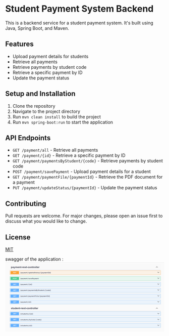 # Student Payment System Backend

This is a backend service for a student payment system. It's built using Java, Spring Boot, and Maven.

## Features

- Upload payment details for students
- Retrieve all payments
- Retrieve payments by student code
- Retrieve a specific payment by ID
- Update the payment status

## Setup and Installation

1. Clone the repository
2. Navigate to the project directory
3. Run `mvn clean install` to build the project
4. Run `mvn spring-boot:run` to start the application

## API Endpoints

- `GET /payment/all` - Retrieve all payments
- `GET /payment/{id}` - Retrieve a specific payment by ID
- `GET /payment/paymentsByStudent/{code}` - Retrieve payments by student code
- `POST /payment/savePayment` - Upload payment details for a student
- `GET /payment/paymentFile/{paymentId}` - Retrieve the PDF document for a payment
- `PUT /payment/updateStatus/{paymentId}` - Update the payment status

## Contributing

Pull requests are welcome. For major changes, please open an issue first to discuss what you would like to change.

## License

[MIT](https://choosealicense.com/licenses/mit/)

swagger of the application : 
<img src="paymentSwagger.png">
